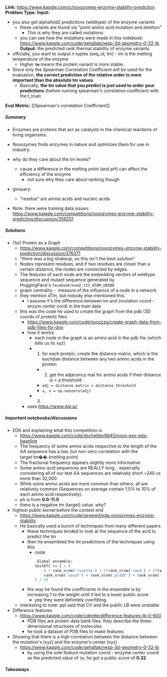 **Link:** https://www.kaggle.com/c/novozymes-enzyme-stability-prediction
**Problem Type:** 
**Input:** 
- you also get alphafold2 predictions (wildtype) of the enzyme variants
	- these variants are found via "point amino acid mutation and deletion"
		- This is why they are called mutations
	- you can see how the mutations were made in this notebook: https://www.kaggle.com/code/gehallak/nesp-3d-geometry-0-32-lb
**Output:** the predicted rank thermal stability of enzyme variants
- officially, you want to output n tuples (seq_id, tm) - tm is the melting temperature of the enzyme
	- Higher **`tm`** means the protein variant is more stable.
- Since only the Spearman Correlation Coefficient will be used for the evaluation, **the correct prediction of the relative order is more important than the absolute tm values**.
	- Basically, **the tm value that you predict is just used to order your predictions** (before running spearman's correlation coefficient with the t_true)

**Eval Metric:** [[Spearman's correlation Coefficient]]
##### Summary
- Enzymes are proteins that act as catalysts in the chemical reactions of living organisms.
- Novozymes finds enzymes in nature and optimizes them for use in industry.
- why do they care about the tm levels?
	- cause a difference in the melting point (and pH) can affect the efficiency of the enzyme
		- not sure why they care about ranking though
- glossary:
	- "residue" are amino acids and nucleic acids

- Note: there were training data issues: https://www.kaggle.com/competitions/novozymes-enzyme-stability-prediction/discussion/356251
##### Solutions
- (1st) Protein as a Graph
	- https://www.kaggle.com/competitions/novozymes-enzyme-stability-prediction/discussion/376371
	- "there was a big shakeup, so this isn't the best solution"
	- Nodes represent residues, and if two residues are closer than a certain distance, the nodes are connected by edges.
	- The features of each node are the embedding vectors of wildtype sequence and mutant sequence generated by HuggingFace's `facebook/esm2_t33_650M_UR50D`
	- graph centrality -  measure of the influence of a node in a network
	- they mention dTm, but nobody else mentioned this.
		- I assume it's the difference between tm and (mutation coord - enzym center cord) in the train data
	- this was the code he used to create the graph from the pdb (3D coords of protein) files:
		- https://www.kaggle.com/code/gyozzza/create-graph-data-from-pdb-files-for-gnn
		- how it works:
			- each node in the graph is an amino acid in the pdb file (which tells us its xyz)
			- 1) for each protein, create the distance matrix, which is the euclidian distance between any two amino acids in the protein
				- 2) get the adjacency mat for amino acids if their distance is < a threshold:
				- `adj = distance_matrix < distance_threshold`
				- `u, v = np.nonzero(adj)`
			- 3)
		- uses https://www.dgl.ai/
##### Important notebooks/discussions
- EDA and explaining what this competition is
	- https://www.kaggle.com/code/dschettler8845/novo-esp-eda-baseline
	- The frequency of some amino acids respective to the length of the AA sequence has a low, but non-zero correlation with the target tm�� (melting point)
    - The fractional frequency appears slightly more informative
	- Some amino acid sequences are REALLY long... especially considering all of our test AA sequences are relatively short ~240 vs more than 32,000
	- While some amino acids are more common than others, all are relatively common (Sequences on average contain 1.5% to 10% of each amino acid respectively).
	- ph is from **0.0-11.0**
	- there is a negative tm (target) value. why?
- highest public kernel before the contest end
	- https://www.kaggle.com/code/seyered/eda-novozymes-enzyme-stability
	- He basically used a bunch of techniques from many different papers
		- these techniques tended to look at the sequence of the acid to predict the tm
		- then he ensembled the tm predictions of the techniques using this
			- code
				```python
				 Global ensemble:
				testDf['tm'] = (
				    4 * rank_nrom('rosetta') + 2*rank_nrom('rmsd') + 2*rank_nrom('thermonet') + 2*rank_nrom('plddtdiff') +\
				    rank_nrom('sasaf') + rank_nrom('plddt') + rank_nrom('demask') + rank_nrom('ddG') + rank_nrom('blosum')
				) / 14
				```
		- the way he found the coefficients in the ensemble is by increasing 1 to the weight until it led to a lower public score
			- yep they were definitely overfitting.
	- interesting to note: ppl said that CV and the public LB were unstable
- Difference features
	- https://www.kaggle.com/code/cdeotte/difference-features-lb-0-600
		- PDB files are protein data bank files. they describe the three-dimensional structures of molecules
		- he took a dataset of PDB files to make features
- Showing that there is a high correlation between the distance between the mutation's (xyz) and the enzyme's center (xyz)
	- https://www.kaggle.com/code/gehallak/nesp-3d-geometry-0-32-lb
		- by using the sole feature mutation coord - enzyme center coord as the predicted value of `tm`, he got a public score of **0.32**
#### Takeaways